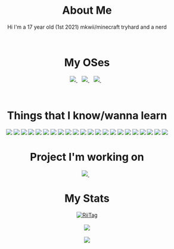 <h1 align="center">About Me</h1>
<p align="center">
  Hi I'm a 17 year old (1st 2021) mkwii/minecraft tryhard and a nerd
</p>
</br>

<h1 align="center">My OSes</h1>
<p align="center">
  <a href="https://www.microsoft.com/en-us/p/windows-10-home/d76qx4bznwk4?activetab=pivot%3aoverviewtab">
    <img src="https://img.shields.io/badge/Windows-0078D6?style=for-the-badge&logo=windows&logoColor=white"/>
  </a>&nbsp;&nbsp;
  <a href="https://www.archlinux.org">
    <img src="https://img.shields.io/badge/Arch_Linux-1793D1?style=for-the-badge&logo=arch-linux&logoColor=white"/>
  </a>&nbsp;&nbsp;
  <a href="https://www.android.com/">
    <img src="https://img.shields.io/badge/Android-3DDC84?style=for-the-badge&logo=android&logoColor=white"/>
  </a>&nbsp;&nbsp;
</p>
</br>
<h1 align="center">Things that I know/wanna learn</h1>
<p align="center">
  <img src="https://img.shields.io/badge/C%23-239120?style=for-the-badge&logo=c-sharp&logoColor=white"/>
  <img src="https://img.shields.io/badge/Python-3776AB?style=for-the-badge&logo=python&logoColor=white"/>
  <img src="https://img.shields.io/badge/HTML-239120?style=for-the-badge&logo=html5&logoColor=white"/>
  <img src="https://img.shields.io/badge/CSS-239120?&style=for-the-badge&logo=css3&logoColor=white"/>
  <img src="https://img.shields.io/badge/JavaScript-F7DF1E?style=for-the-badge&logo=javascript&logoColor=black"/>
  <img src="https://img.shields.io/badge/Node.js-43853D?style=for-the-badge&logo=node.js&logoColor=white"/>
  <img src="https://img.shields.io/badge/C-00599C?style=for-the-badge&logo=c&logoColor=white"/>
  <img src="https://img.shields.io/badge/C%2B%2B-00599C?style=for-the-badge&logo=c%2B%2B&logoColor=white"/>
  <img src="https://img.shields.io/badge/Java-ED8B00?style=for-the-badge&logo=java&logoColor=white"/>
  <img src="https://img.shields.io/badge/Kotlin-0095D5?&style=for-the-badge&logo=kotlin&logoColor=white"/>
  <img src="https://img.shields.io/badge/PHP-777BB4?style=for-the-badge&logo=php&logoColor=white"/>
  <img src="https://img.shields.io/badge/Lua-2C2D72?style=for-the-badge&logo=lua&logoColor=white"/>
  <img src="https://img.shields.io/badge/Markdown-000000?style=for-the-badge&logo=markdown&logoColor=white"/>
  <img src="https://img.shields.io/badge/Shell_Script-121011?style=for-the-badge&logo=gnu-bash&logoColor=white"/>
  <img src="https://img.shields.io/badge/Express.js-404D59?style=for-the-badge"/>
  <img src="https://img.shields.io/badge/React-20232A?style=for-the-badge&logo=react&logoColor=61DAFB"/>
  <img src="https://img.shields.io/badge/Vue.js-35495E?style=for-the-badge&logo=vue.js&logoColor=4FC08D"/>
  <img src="https://img.shields.io/badge/Angular-DD0031?style=for-the-badge&logo=angular&logoColor=white"/>
  <img src="https://img.shields.io/badge/MongoDB-4EA94B?style=for-the-badge&logo=mongodb&logoColor=white"/>
  <img src="https://img.shields.io/badge/Heroku-430098?style=for-the-badge&logo=heroku&logoColor=white"/>
  <img src="https://img.shields.io/badge/Redux-593D88?style=for-the-badge&logo=redux&logoColor=white"/>
  <img src="https://img.shields.io/badge/Bootstrap-563D7C?style=for-the-badge&logo=bootstrap&logoColor=white"/>
</p>
<h1 align="center">Project I'm working on</h1>
<p align="center">
  <a href="https://www.github.com/pixlofc/catware">
    <img src="https://github-readme-stats.vercel.app/api/pin/?username=pixlofc&repo=catware&theme=dark"/>
  </a>&nbsp;&nbsp;
</p>
<h1 align="center">My Stats</h1>
<p align="center">
  <a href="https://tag.rc24.xyz/404350494342119425"><img src="https://tag.rc24.xyz/404350494342119425/tag.png" alt="RiiTag" /></a>
  <br></br>
  <img src="https://github-readme-stats.vercel.app/api?username=pixlofc&count_private=true&show_icons=true&include_all_commits=true&theme=dark">
  <br></br>
  <img src="https://github-readme-stats.vercel.app/api/top-langs/?username=pixlofc&layout=compact&theme=dark">
</p>
